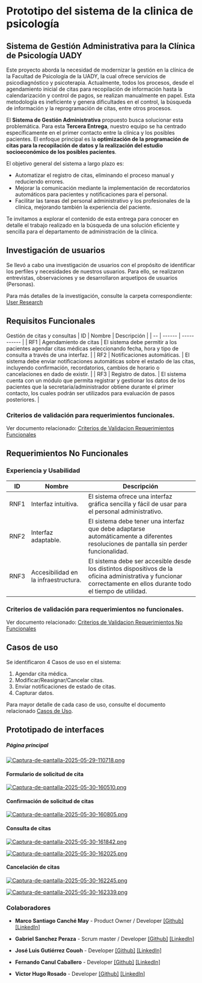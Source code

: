 # Prototipo del sistema de la  clinica de psicología

## Sistema de Gestión Administrativa para la Clínica de Psicología UADY

Este proyecto aborda la necesidad de modernizar la gestión en la clínica de la Facultad de Psicología de la UADY, la cual ofrece servicios de psicodiagnóstico y psicoterapia. Actualmente, todos los procesos, desde el agendamiento inicial de citas para recopilación de información hasta la calendarización y control de pagos, se realizan manualmente en papel. Esta metodología es ineficiente y genera dificultades en el control, la búsqueda de información y la reprogramación de citas, entre otros procesos.

El **Sistema de Gestión Administrativa** propuesto busca solucionar esta problemática. Para esta **Tercera Entrega**, nuestro equipo se ha centrado específicamente en el primer contacto entre la clínica y los posibles pacientes. El enfoque principal es la **optimización de la programación de citas para la recopilación de datos y la realización del estudio socioeconómico de los posibles pacientes**.



El objetivo general del sistema a largo plazo es:
* Automatizar el registro de citas, eliminando el proceso manual y reduciendo errores.
* Mejorar la comunicación mediante la implementación de recordatorios automáticos para pacientes y notificaciones para el personal.
* Facilitar las tareas del personal administrativo y los profesionales de la clínica, mejorando también la experiencia del paciente.

Te invitamos a explorar el contenido de esta entrega para conocer en detalle el trabajo realizado en la búsqueda de una solución eficiente y sencilla para el departamento de administración de la clínica.

## Investigación de usuarios
Se llevó a cabo una investigación de usuarios con el propósito de identificar los perfiles y necesidades de nuestros usuarios. Para ello, se realizaron entrevistas, observaciones y se desarrollaron arquetipos de usuarios (Personas). 

Para más detalles de la investigación, consulte la carpeta correspondiente: [User Research](User%20research)

## Requisitos Funcionales

Gestión de citas y consultas
| ID | Nombre | Descripción |
| -- | ------ | ----------- |
| RF1 | Agendamiento de citas | El sistema debe permitir a los pacientes agendar citas médicas seleccionando fecha, hora y tipo de consulta a través de una interfaz. |
| RF2 | Notificaciones automáticas. | El sistema debe enviar notificaciones automáticas sobre el estado de las citas, incluyendo confirmación, recordatorios, cambios de horario o cancelaciones en dado de existir. |
| RF3 | Registro de datos. | El sistema cuenta con un módulo que permita registrar y gestionar los datos de los pacientes que la secretaria/administrador obtiene durante el primer contacto, los cuales podrán ser utilizados para evaluación de pasos posteriores. |


### Criterios de validación para requerimientos funcionales.
Ver documento relacionado: [Criterios de Validacion Requerimientos Funcionales](ERS/Criterios_Validacion_Funcionales.md)
## Requerimientos No Funcionales

### Experiencia y Usabilidad

| ID | Nombre | Descripción |
| -- | ------ | ----------- |
| RNF1 | Interfaz intuitiva. | El sistema ofrece una interfaz gráfica sencilla y fácil de usar para el personal administrativo. |
| RNF2 | Interfaz adaptable. | El sistema debe tener una interfaz que debe adaptarse automáticamente a diferentes resoluciones de pantalla sin perder funcionalidad. |
| RNF3 | Accesibilidad en la infraestructura. |El sistema debe ser accesible desde los distintos dispositivos de la oficina administrativa y funcionar correctamente en ellos durante todo el tiempo de utilidad. |

### Criterios de validación para requerimientos no funcionales.
Ver documento relacionado: [Criterios de Validacion Requerimientos No Funcionales](ERS/Criterios_Validacion_No_Funcionales.md)


## Casos de uso

Se identificaron 4 Casos de uso en el sistema:
1. Agendar cita médica.
2. Modificar/Reasignar/Cancelar citas.
3. Enviar notificaciones de estado de citas.
4. Capturar datos.

Para mayor detalle de cada caso de uso, consulte el documento relacionado [Casos de Uso](ERS/Casos_De_Uso.md).


## Prototipado de interfaces

##### Página principal

[![Captura-de-pantalla-2025-05-29-110718.png](https://i.postimg.cc/dQhgRdhY/Captura-de-pantalla-2025-05-29-110718.png)](https://postimg.cc/9zjxCDP8)

#### Formulario de solicitud de cita

[![Captura-de-pantalla-2025-05-30-160510.png](https://i.postimg.cc/V6KvzJm8/Captura-de-pantalla-2025-05-30-160510.png)](https://postimg.cc/cg80m4v9)

#### Confirmación de solicitud de citas

[![Captura-de-pantalla-2025-05-30-160805.png](https://i.postimg.cc/T1Y6Y0Q7/Captura-de-pantalla-2025-05-30-160805.png)](https://postimg.cc/xJ776KwM)

#### Consulta de citas

[![Captura-de-pantalla-2025-05-30-161842.png](https://i.postimg.cc/6q4n1kGn/Captura-de-pantalla-2025-05-30-161842.png)](https://postimg.cc/5Q1XXkg2)

[![Captura-de-pantalla-2025-05-30-162025.png](https://i.postimg.cc/VNyfj3z2/Captura-de-pantalla-2025-05-30-162025.png)](https://postimg.cc/CRNp0rB4)

#### Cancelación de citas

[![Captura-de-pantalla-2025-05-30-162245.png](https://i.postimg.cc/441QjgMb/Captura-de-pantalla-2025-05-30-162245.png)](https://postimg.cc/fkJd06MJ)

[![Captura-de-pantalla-2025-05-30-162339.png](https://i.postimg.cc/Qtsg48Q7/Captura-de-pantalla-2025-05-30-162339.png)](https://postimg.cc/NyJrLwPG)

### Colaboradores

- **Marco Santiago Canché May** - Product Owner / Developer
  [[Github]](https://github.com/MarcoSIIIU)
  [[LinkedIn]]((https://www.linkedin.com/in/marcocanchemscm/))

- **Gabriel Sanchez Peraza** - Scrum master / Developer
  [[Github]](https://github.com/GabSPz)
  [[LinkedIn]](https://www.linkedin.com/in/gabriel-sanchez-peraza-21b59a248/)

- **José Luis Gutiérrez Couoh** - Developer
[[Github]](https://github.com/Josegutierrezcouoh)
[[LinkedIn]](https://www.linkedin.com/in/josé-gutiérrez-96a3bb28b/)

- **Fernando Canul Caballero** - Developer
[[Github]](https://github.com/elegidocodes)
[[LinkedIn]](https://www.linkedin.com)

- **Victor Hugo Rosado** - Developer
[[Github]](https://github.com/VictorHugoRok)
[[LinkedIn]](https://www.linkedin.com)



